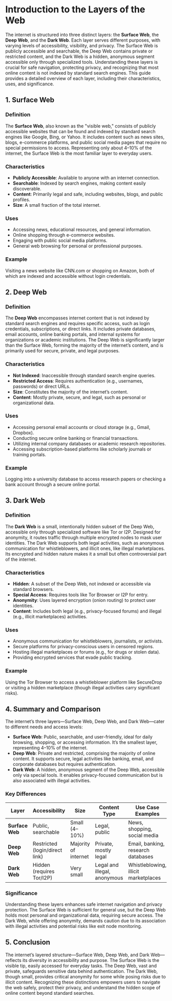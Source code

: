 # Introduction to the Layers of the Web

The internet is structured into three distinct layers: the **Surface Web**, the **Deep Web**, and the **Dark Web**. Each layer serves different purposes, with varying levels of accessibility, visibility, and privacy. The Surface Web is publicly accessible and searchable, the Deep Web contains private or restricted content, and the Dark Web is a hidden, anonymous segment accessible only through specialized tools. Understanding these layers is crucial for safe navigation, protecting privacy, and recognizing that most online content is not indexed by standard search engines. This guide provides a detailed overview of each layer, including their characteristics, uses, and significance.

## 1. Surface Web

### Definition
The **Surface Web**, also known as the "visible web," consists of publicly accessible websites that can be found and indexed by standard search engines like Google, Bing, or Yahoo. It includes content such as news sites, blogs, e-commerce platforms, and public social media pages that require no special permissions to access. Representing only about 4–10% of the internet, the Surface Web is the most familiar layer to everyday users.

### Characteristics
- **Publicly Accessible**: Available to anyone with an internet connection.
- **Searchable**: Indexed by search engines, making content easily discoverable.
- **Content**: Primarily legal and safe, including websites, blogs, and public profiles.
- **Size**: A small fraction of the total internet.

### Uses
- Accessing news, educational resources, and general information.
- Online shopping through e-commerce websites.
- Engaging with public social media platforms.
- General web browsing for personal or professional purposes.

### Example
Visiting a news website like CNN.com or shopping on Amazon, both of which are indexed and accessible without login credentials.

## 2. Deep Web

### Definition
The **Deep Web** encompasses internet content that is not indexed by standard search engines and requires specific access, such as login credentials, subscriptions, or direct links. It includes private databases, email accounts, online banking portals, and internal systems for organizations or academic institutions. The Deep Web is significantly larger than the Surface Web, forming the majority of the internet’s content, and is primarily used for secure, private, and legal purposes.

### Characteristics
- **Not Indexed**: Inaccessible through standard search engine queries.
- **Restricted Access**: Requires authentication (e.g., usernames, passwords) or direct URLs.
- **Size**: Constitutes the majority of the internet’s content.
- **Content**: Mostly private, secure, and legal, such as personal or organizational data.

### Uses
- Accessing personal email accounts or cloud storage (e.g., Gmail, Dropbox).
- Conducting secure online banking or financial transactions.
- Utilizing internal company databases or academic research repositories.
- Accessing subscription-based platforms like scholarly journals or training portals.

### Example
Logging into a university database to access research papers or checking a bank account through a secure online portal.

## 3. Dark Web

### Definition
The **Dark Web** is a small, intentionally hidden subset of the Deep Web, accessible only through specialized software like Tor or I2P. Designed for anonymity, it routes traffic through multiple encrypted nodes to mask user identities. The Dark Web supports both legal activities, such as anonymous communication for whistleblowers, and illicit ones, like illegal marketplaces. Its encrypted and hidden nature makes it a small but often controversial part of the internet.

### Characteristics
- **Hidden**: A subset of the Deep Web, not indexed or accessible via standard browsers.
- **Special Access**: Requires tools like Tor Browser or I2P for entry.
- **Anonymity**: Uses layered encryption (onion routing) to protect user identities.
- **Content**: Includes both legal (e.g., privacy-focused forums) and illegal (e.g., illicit marketplaces) activities.

### Uses
- Anonymous communication for whistleblowers, journalists, or activists.
- Secure platforms for privacy-conscious users in censored regions.
- Hosting illegal marketplaces or forums (e.g., for drugs or stolen data).
- Providing encrypted services that evade public tracking.

### Example
Using the Tor Browser to access a whistleblower platform like SecureDrop or visiting a hidden marketplace (though illegal activities carry significant risks).

## 4. Summary and Comparison

The internet’s three layers—Surface Web, Deep Web, and Dark Web—cater to different needs and access levels:

- **Surface Web**: Public, searchable, and user-friendly, ideal for daily browsing, shopping, or accessing information. It’s the smallest layer, representing 4–10% of the internet.
- **Deep Web**: Private and restricted, comprising the majority of online content. It supports secure, legal activities like banking, email, and corporate databases but requires authentication.
- **Dark Web**: A hidden, anonymous segment of the Deep Web, accessible only via special tools. It enables privacy-focused communication but is also associated with illegal activities.

### Key Differences
| Layer          | Accessibility                     | Size                | Content Type                     | Use Case Examples                     |
|----------------|-----------------------------------|---------------------|----------------------------------|---------------------------------------|
| **Surface Web** | Public, searchable                | Small (4–10%)       | Legal, public                    | News, shopping, social media         |
| **Deep Web**    | Restricted (login/direct link)    | Majority of internet| Private, mostly legal            | Email, banking, research databases   |
| **Dark Web**    | Hidden (requires Tor/I2P)         | Very small          | Legal and illegal, anonymous     | Whistleblowing, illicit marketplaces |

### Significance
Understanding these layers enhances safe internet navigation and privacy protection. The Surface Web is sufficient for general use, but the Deep Web holds most personal and organizational data, requiring secure access. The Dark Web, while offering anonymity, demands caution due to its association with illegal activities and potential risks like exit node monitoring.

## 5. Conclusion

The internet’s layered structure—Surface Web, Deep Web, and Dark Web—reflects its diversity in accessibility and purpose. The Surface Web is the visible tip, easily accessed for everyday tasks. The Deep Web, vast and private, safeguards sensitive data behind authentication. The Dark Web, though small, provides critical anonymity for some while posing risks due to illicit content. Recognizing these distinctions empowers users to navigate the web safely, protect their privacy, and understand the hidden scope of online content beyond standard searches.

